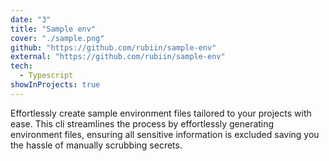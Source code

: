 ```yaml
---
date: "3"
title: "Sample env"
cover: "./sample.png"
github: "https://github.com/rubiin/sample-env"
external: "https://github.com/rubiin/sample-env"
tech:
  - Typescript
showInProjects: true
---
```


Effortlessly create sample environment files tailored to your projects with ease. This cli streamlines the process by effortlessly generating environment files, ensuring all sensitive information is excluded saving you the hassle of manually scrubbing secrets.
